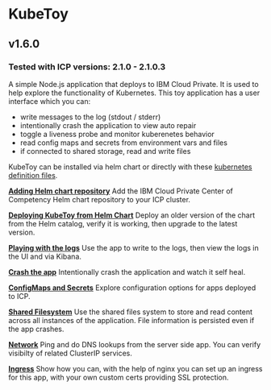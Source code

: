 # KubeToy
## v1.6.0
### Tested with ICP versions: 2.1.0 - 2.1.0.3

A simple Node.js application that deploys to IBM Cloud Private.  It is used to help 
explore the functionality of Kubernetes.  This toy application has a user interface 
which you can:

* write messages to the log (stdout / stderr)
* intentionally crash the application to view auto repair
* toggle a liveness probe and monitor kuberenetes behavior  
* read config maps and secrets from environment vars and files
* if connected to shared storage, read and write files

KubeToy can be installed via helm chart or directly with these [kubernetes definition 
files](https://github.com/IBM-ICP-CoC/KubeToy/tree/master/deployment).  

**[Adding Helm chart repository](documentation/AddHelmRepository.md)**
Add the IBM Cloud Private Center of Competency Helm chart repository to your ICP cluster.

**[Deploying KubeToy from Helm Chart](documentation/DeployHelm.md)** Deploy an older version of the chart 
from the Helm catalog, verify it is working, then upgrade to the latest version.

**[Playing with the logs](documentation/Logs.md)** 
Use the app to write to the logs, then view the logs in the UI and via Kibana.

**[Crash the app](documentation/Crash.md)**
Intentionally crash the application and watch it self heal.

**[ConfigMaps and Secrets](documentation/Config.md)** Explore configuration options for apps 
deployed to ICP.

**[Shared Filesystem](documentation/Filesystem.md)** Use the shared files system to store and read 
content across all instances of the application.  File information is persisted even if the app
crashes.

**[Network](documentation/Network.md)** Ping and do DNS lookups from the server side app.  You can verify
visibilty of related ClusterIP services.

**[Ingress](documentation/Ingress.md)** Show how you can, with the help of nginx you can set up an
ingress for this app, with your own custom certs providing SSL protection.






